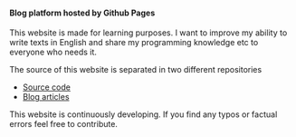 <!---
<title>Blog platform hosted by Github Pages</title>
<description>This website is made for learning purposes. It's my opportunity to show what I've learned and an opportunity for you to learn from me.</description>
<group>Main</group>
--->
#### Blog platform hosted by Github Pages

This website is made for learning purposes. I want to improve my ability to write texts in English and share my programming knowledge etc to everyone who needs it.

The source of this website is separated in two different repositories
* [Source code](https://github.com/tsa-dom/gh-pages)
* [Blog articles](https://github.com/tsa-dom/contents)

This website is continuously developing. If you find any typos or factual errors feel free to contribute.
